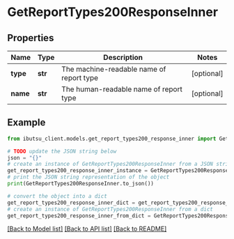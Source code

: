 # GetReportTypes200ResponseInner


## Properties

Name | Type | Description | Notes
------------ | ------------- | ------------- | -------------
**type** | **str** | The machine-readable name of report type | [optional] 
**name** | **str** | The human-readable name of report type | [optional] 

## Example

```python
from ibutsu_client.models.get_report_types200_response_inner import GetReportTypes200ResponseInner

# TODO update the JSON string below
json = "{}"
# create an instance of GetReportTypes200ResponseInner from a JSON string
get_report_types200_response_inner_instance = GetReportTypes200ResponseInner.from_json(json)
# print the JSON string representation of the object
print(GetReportTypes200ResponseInner.to_json())

# convert the object into a dict
get_report_types200_response_inner_dict = get_report_types200_response_inner_instance.to_dict()
# create an instance of GetReportTypes200ResponseInner from a dict
get_report_types200_response_inner_from_dict = GetReportTypes200ResponseInner.from_dict(get_report_types200_response_inner_dict)
```
[[Back to Model list]](../README.md#documentation-for-models) [[Back to API list]](../README.md#documentation-for-api-endpoints) [[Back to README]](../README.md)


